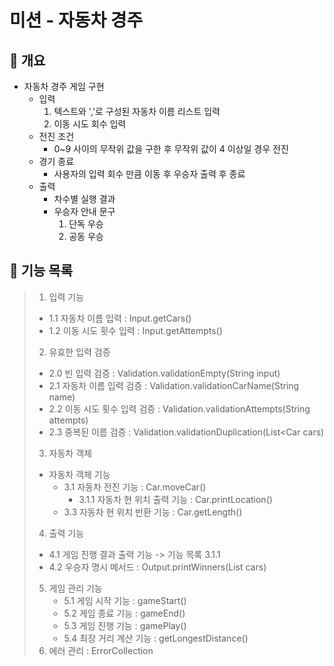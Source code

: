 # 미션 - 자동차 경주

## 🚀 개요
- 자동차 경주 게임 구현
  - 입력
    1. 텍스트와 ','로 구성된 자동차 이름 리스트 입력
    2. 이동 시도 회수 입력
  - 전진 조건
    - 0~9 사이의 무작위 값을 구한 후 무작위 값이 4 이상일 경우 전진
  - 경기 종료
    - 사용자의 입력 회수 만큼 이동 후 우승자 출력 후 종료
  - 출력
    - 차수별 실행 결과
    - 우승자 안내 문구
      1. 단독 우승
      2. 공동 우승
## 🚀 기능 목록
> 1. 입력 기능 
>   - 1.1 자동차 이름 입력 : Input.getCars()
>   - 1.2 이동 시도 횟수 입력 : Input.getAttempts()
> 2. 유효한 입력 검증
>   - 2.0 빈 입력 검증 : Validation.validationEmpty(String input)
>   - 2.1 자동차 이름 입력 검증 : Validation.validationCarName(String name)
>   - 2.2 이동 시도 횟수 입력 검증 : Validation.validationAttempts(String attempts)
>   - 2.3 중복된 이름 검증 : Validation.validationDuplication(List<Car cars) 
> 3. 자동차 객체
>   - 자동차 객체 기능
>     - 3.1 자동차 전진 기능 : Car.moveCar()
>       - 3.1.1 자동차 현 위치 출력 기능 : Car.printLocation()
>     - 3.3 자동차 현 위치 반환 기능 : Car.getLength()
> 4. 출력 기능
>   - 4.1 게임 진행 결과 출력 기능 -> 기능 목록 3.1.1
>   - 4.2 우승자 명시 메서드 : Output.printWinners(List<Car> cars)
> 5. 게임 관리 기능
>    - 5.1 게임 시작 기능 : gameStart()
>    - 5.2 게임 종료 기능 : gameEnd()
>    - 5.3 게임 진행 기능 : gamePlay()
>    - 5.4 최장 거리 계산 기능 : getLongestDistance()
> 6. 에러 관리 : ErrorCollection

